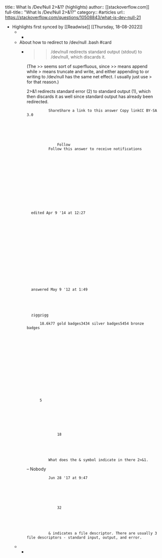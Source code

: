 title:: What Is /Dev/Null 2>&1? (highlights)
author:: [[stackoverflow.com]]
full-title:: "What Is /Dev/Null 2>&1?"
category:: #articles
url:: https://stackoverflow.com/questions/10508843/what-is-dev-null-21

- Highlights first synced by [[Readwise]] [[Thursday, 18-08-2022]]
	- -
	- About how to redirect to /dev/null .bash #card
		- >> /dev/null redirects standard output (stdout) to /dev/null, which discards it.
		  
		  (The >> seems sort of superfluous, since >> means append while > means truncate and write, and either appending to or writing to /dev/null has the same net effect. I usually just use > for that reason.)
		  
		  2>&1 redirects standard error (2) to standard output (1), which then discards it as well since standard output has already been redirected.
		    
		    
		        
		            
		            
		                
		  
		  
		  
		    
		  
		            
		                ShareShare a link to this answer Copy linkCC BY-SA 3.0
		            
		  
		  
		  
		            
		                
		                    Follow
		                Follow this answer to receive notifications
		            
		  
		  
		  
		  
		  
		  
		    
		    
		  
		            
		            
		  
		    
		        edited Apr 9 '14 at 12:27
		    
		    
		        
		    
		    
		        
		        
		            
		        
		    
		  
		            
		  
		  
		            
		                
		    
		        answered May 9 '12 at 1:49
		    
		    
		        
		    
		    
		        ziggzigg
		        
		            18.6k77 gold badges3434 silver badges5454 bronze badges
		        
		    
		  
		  
		  
		            
		        
		        
		    
		    
		    
		  
		  
		  
		  
		  
		            5 
		    
		        
		            
		  
		                        
		        
		            
		                    18
		            
		        
		        
		            
		                
		                What does the & symbol indicate in there 2>&1.
		                
		              
		  – Nobody
		                
		                Jun 28 '17 at 9:47
		            
		        
		    
		    
		        
		            
		                    32
		            
		        
		        
		            
		                
		                & indicates a file descriptor. There are usually 3 file descriptors - standard input, output, and error.
	- -